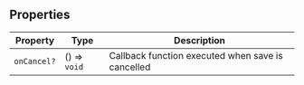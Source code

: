 ## Properties

| Property                          | Type         | Description                                       |
| --------------------------------- | ------------ | ------------------------------------------------- |
| <a id="oncancel"></a> `onCancel?` | () => `void` | Callback function executed when save is cancelled |
